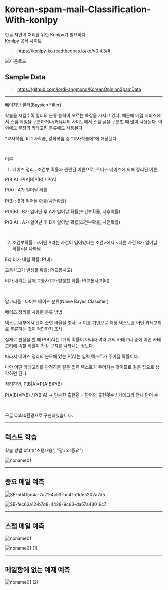 # korean-spam-mail-Classification-With-konlpy

한글 자연어 처리를 위한 Konlpy가 필요하다.   
Konlpy 공식 사이트   
> https://konlpy-ko.readthedocs.io/ko/v0.4.3/#

![다운로드](https://user-images.githubusercontent.com/49277505/137443549-4baefd9b-9954-45e7-b9b3-62746d4a8c16.png)
## Sample Data
> https://github.com/jordi-angmond/KoreanOpinionSpamData

-----------------------------------------------
베이지안 필터(Baysian Filter)

학습을 시킬수록 필터의 분류 능력이 오르는 특징을 가지고 있다. 때문에 메일 서비스에서 스팸 메일을 구분하거나/커뮤니티 사이트에서 스팸 글을 구분할 때 많이 사용된다. 이외에도 문장의 카테고리 분류에도 사용된다.

*교사학습, 비교사학습, 강화학습 중 "교사학습에"에 해당된다.

​

이론

1. 베이즈 정리 : 조건부 확률과 관련된 이론으로, 토머스 베이즈에 의해 정리된 이론

P(B|A)=P(A|B)P(B) / P(A)

P(A) : A가 일어날 확률

P(B) : B가 일어날 확률(사전확률)

P(A|B) : B가 일어난 후 A가 일어날 확률(조건부확률, 사후확률)

P(B|A) : A가 일어난 후 B가 일어날 확률(조건부확률, 사전확률)

​

2. 조건부확률 : <어떤 A라는 사건이 일어났다는 조건>에서 <다른 사건 B가 일어날 확률>을 나타냄

Ex) 비가 내릴 확률: P(비)

교통사고가 발생할 확률: P(교통사고)

비가 내리는 날에 교통사고가 발생할 확률: P(교통사고|비)

​

알고리즘 : 나이브 베이즈 분류(Naive Bayes Classifier)

베이즈 정리를 사용한 분류 방법

텍스트 내부에서 단어 출현 비율을 조사 -> 이를 기반으로 해당 텍스트를 어떤 카테고리로 분류하는 것이 적합한지 조사

실제로 판정을 할 때 P(B|A)는 1개의 확률이 아니라 여러 개의 카테고리 중에 어떤 카테고리에 속할 확률이 가장 큰지를 나타내는 정보다.

따라서 베이즈 정리의 분모에 있는 P(A)는 입력 텍스트가 주어질 확률이다.

다만 어떤 카테고리를 판정하든 같은 입력 텍스트가 주어지는 것이므로 같은 값으로 생각하면 된다.

정리하면, P(B|A)=P(A|B)P(B)

P(A|B)=P(B) / P(B|A) -> 단순한 출현율 = 단어의 출현횟수 / 카테고리 전체 단어 수


​

구글 Colab환경으로 구현하였습니다.

--------------------------------------------

## 텍스트 학습

학습 방법
    bf.fit("스팸내용", "광고or중요")
    
![noname01](https://user-images.githubusercontent.com/49277505/137443735-ca097d92-c2e2-425e-b388-1c618ccd0a03.png)

-----------------------------------------
## 중요 메일 예측

![SE-504f5c4a-7c21-4c53-bc4f-e1de5202a7d5](https://user-images.githubusercontent.com/49277505/137443918-223d2681-1e92-4756-8b1b-545099425161.png)

![SE-fec63a12-b7d8-4428-9c63-da57a43016c7](https://user-images.githubusercontent.com/49277505/137443927-72db4c3d-9831-40eb-87b9-04b51560a89a.png)

-----------------------------------------
## 스팸 메일 예측

![noname01](https://user-images.githubusercontent.com/49277505/137444006-b80c8620-a8ca-42aa-b06a-ffb4541866cd.png)

![noname01 (1)](https://user-images.githubusercontent.com/49277505/137444014-38bd56f2-9ffa-4665-941e-77b24b79bebf.png)

-----------------------------------------
## 메일함에 없는 예제 예측

![noname01 (2)](https://user-images.githubusercontent.com/49277505/137444060-1ce5fbd4-6eed-4a60-a63a-4c345ed8ff46.png)

